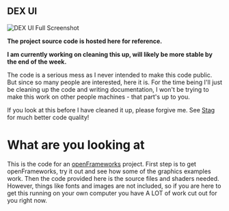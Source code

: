 DEX UI
---

![DEX UI Full Screenshot](http://i.imgur.com/2rjIbFa.png)

**The project source code is hosted here for reference.**

**I am currently working on cleaning this up, will likely be more stable by the end of the week.**

The code is a serious mess as I never intended to make this code public. But since so many people are interested, here it is. For the time being I'll just be cleaning up the code and writing documentation, I won't be trying to make this work on other people machines - that part's up to you.

If you look at this before I have cleaned it up, please forgive me. See [Stag](https://github.com/seenaburns/stag) for much better code quality!


What are you looking at
===

This is the code for an [openFrameworks](http://www.openframeworks.cc/) project. First step is to get openFrameworks, try it out and see how some of the graphics examples work. Then the code provided here is the source files and shaders needed. However, things like fonts and images are not included, so if you are here to get this running on your own computer you have A LOT of work cut out for you right now.